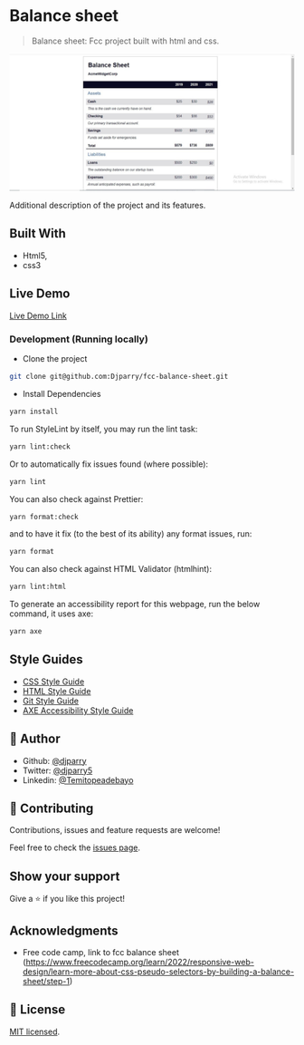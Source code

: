 # Balance sheet

> Balance sheet: Fcc project built with html and css.

![screenshot](./app_screenshot.png)

Additional description of the project and its features.

## Built With

- Html5,
- css3

## Live Demo

[Live Demo Link](https://f-c-c-balance-sheet.netlify.app/)

### Development (Running locally)

- Clone the project

```bash
git clone git@github.com:Djparry/fcc-balance-sheet.git

```

- Install Dependencies

```bash
yarn install
```

To run StyleLint by itself, you may run the lint task:

```bash
yarn lint:check
```

Or to automatically fix issues found (where possible):

```bash
yarn lint
```

You can also check against Prettier:

```bash
yarn format:check
```

and to have it fix (to the best of its ability) any format issues, run:

```bash
yarn format
```

You can also check against HTML Validator (htmlhint):

```bash
yarn lint:html
```

To generate an accessibility report for this webpage, run the below command, it uses axe:

```bash
yarn axe
```

## Style Guides

- [CSS Style Guide](http://udacity.github.io/frontend-nanodegree-styleguide/css.html)
- [HTML Style Guide](http://udacity.github.io/frontend-nanodegree-styleguide/index.html)
- [Git Style Guide](https://udacity.github.io/git-styleguide/)
- [AXE Accessibility Style Guide](https://dequeuniversity.com/rules/axe/html/4.7)

## 👤 Author

- Github: [@djparry](https://github.com/Djparry)
- Twitter: [@djparry5](https://x.com/djparry5?s=21&t=SAjBtwWx2bAOljIcqN9pTw)
- Linkedin: [@Temitopeadebayo](https://www.linkedin.com/in/temitope-adebayo-927792178?utm_source=share&utm_campaign=share_via&utm_content=profile&utm_medium=ios_app)

## 🤝 Contributing

Contributions, issues and feature requests are welcome!

Feel free to check the [issues page](../../issues).

## Show your support

Give a ⭐️ if you like this project!

## Acknowledgments

- Free code camp, link to fcc balance sheet (https://www.freecodecamp.org/learn/2022/responsive-web-design/learn-more-about-css-pseudo-selectors-by-building-a-balance-sheet/step-1)

## 📝 License

[MIT licensed](./LICENSE).
